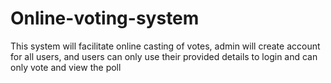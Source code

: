 # Online-voting-system
This system will facilitate online casting of votes, admin will create account for all users, and users can only use their provided details to login and can only vote and view the poll 
